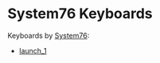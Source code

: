 # System76 Keyboards

Keyboards by [System76](https://system76.com/):

- [launch_1](https://system76.com/accessories/launch)
